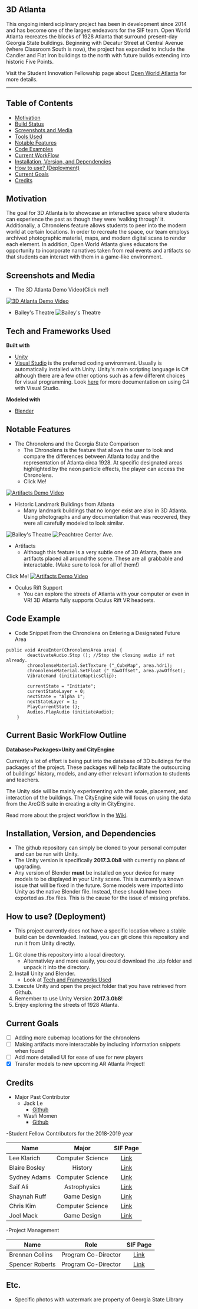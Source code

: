 
## 3D Atlanta

This ongoing interdisciplinary project has been in development since 2014 and has become one of the largest endeavors for the SIF team. Open World Atlanta recreates the blocks of 1928 Atlanta that surround present-day Georgia State buildings. Beginning with Decatur Street at Central Avenue (where Classroom South is now), the project has expanded to include the Candler and Flat Iron buildings to the north with future builds extending into historic Five Points.

Visit the Student Innovation Fellowship page about [Open World Atlanta](http://studentinnovation.gsucreate.org/projects/open-world-atlanta/) for more details.

***

## Table of Contents

- [Motivation](#motivation)
- [Build Status](#build-status)
- [Screenshots and Media](#screenshots-and-media)
- [Tools Used](#tech-and-frameworks-used)
- [Notable Features](#notable-features)
- [Code Examples](#code-example)
- [Current WorkFlow](#current-basic-workflow-outline)
- [Installation, Version, and Dependencies](#installation,-version,-dependencies)
- [How to use? (Deployment)](#how-to-use?-(deployment))
- [Current Goals](#current-goals)
- [Credits](#credits)

## Motivation
The goal for 3D Atlanta is to showcase an interactive space where students can experience the past as though they were ‘walking through’ it. Additionally, a Chronolens feature allows students to peer into the modern world at certain locations. In order to recreate the space, our team employs archived photographic material, maps, and modern digital scans to render each element. In addition, Open World Atlanta gives educators the opportunity to incorporate narratives taken from real events and artifacts so that students can interact with them in a game-like environment.


## Screenshots and Media
- The 3D Atlanta Demo Video(Click me!)

[![3D Atlanta Demo Video](https://img.youtube.com/vi/nQfp5wUFdZM/maxresdefault.jpg)](https://www.youtube.com/watch?v=nQfp5wUFdZM)
- Bailey's Theatre
![Bailey's Theatre](https://i.imgur.com/RiPOtRp.jpg)


## Tech and Frameworks Used

<b>Built with</b>
- [Unity](https://unity3d.com/)
- [Visual Studio](https://visualstudio.microsoft.com/vs/) is the preferred coding environment. Usually is automatically installed with Unity. Unity's main scripting language is C# although there are a few other options such as a few different choices for visual programming. Look [here](https://docs.unity3d.com/Manual/VisualStudioIntegration.html) for more documentation on using C# with Visual Studio.

<b>Modeled with</b>
- [Blender](https://www.blender.org/)

## Notable Features
- The Chronolens and the Georgia State Comparison
    - The Chronolens is the feature that allows the user to look and compare the differences between Atlanta today and the representation of Atlanta circa 1928. At specific designated areas highlighted by the neon particle effects, the player can access the Chronolens.
    - Click Me!
    
[![Artifacts Demo Video](https://img.youtube.com/vi/AdSGrlQ73vo/maxresdefault.jpg)](https://www.youtube.com/watch?v=AdSGrlQ73vo)

- Historic Landmark Buildings from Atlanta
    - Many landmark buildings that no longer exist are also in 3D Atlanta. Using photographs and any documentation that was recovered, they were all carefully modeled to look similar.

![Bailey's Theatre](https://i.imgur.com/sZtWspp.jpg)
![Peachtree Center Ave.](https://i.imgur.com/KYfetMy.jpg)

- Artifacts
    - Although this feature is a very subtle one of 3D Atlanta, there are artifacts placed all around the scene. These are all grabbable and interactable. (Make sure to look for all of them!)

Click Me!
[![Artifacts Demo Video](https://img.youtube.com/vi/u-GT4TWeGB8/maxresdefault.jpg)](https://www.youtube.com/watch?v=u-GT4TWeGB8)

- Oculus Rift Support
    - You can explore the streets of Atlanta with your computer or even in VR! 3D Atlanta fully supports Oculus Rift VR headsets.

## Code Example
- Code Snippet From the Chronolens on Entering a Designated Future Area
~~~
public void AreaEnter(ChronolensArea area) {
		deactivateAudio.Stop (); //Stop the closing audio if not already.
		chronolenseMaterial.SetTexture ("_CubeMap", area.hdri);
		chronolenseMaterial.SetFloat ("_YawOffset", area.yawOffset);
		VibrateHand (initiateHapticsClip);

		currentState = "Initiate";
		currentStateLayer = 0;
		nextState = "Alpha 1";
		nextStateLayer = 1;
		PlayCurrentState ();
		Audios.PlayAudio (initiateAudio);
	}
~~~

## Current Basic WorkFlow Outline

**Database>Packages>Unity and CityEngine**

Currently a lot of effort is being put into the database of 3D buildings for the packages of the project. These packages will help facilitate the outsourcing of buildings' history, models, and any other relevant information to students and teachers.

The Unity side will be mainly experimenting with the scale, placement, and interaction of the buildings. The CityEngine side will focus on using the data from the ArcGIS suite in creating a city in CityEngine.


 Read more about the project workflow in the [Wiki](https://github.com/SIFsatGSU/3DAtlanta/wiki).


## Installation, Version, and Dependencies
- The github repository can simply be cloned to your personal computer and can be run with Unity.
- The Unity version is specifically **2017.3.0b8** with currently no plans of upgrading.
- Any version of Blender **must** be installed on your device for many models to be displayed in your Unity scene. This is currently a known issue that will be fixed in the future. Some models were imported into Unity as the native Blender file. Instead, these should have been exported as .fbx files. This is the cause for the issue of missing prefabs.

## How to use? (Deployment)
- This project currently does not have a specific location where a stable build can be downloaded. Instead, you can git clone this repository and run it from Unity directly.

1. Git clone this repository into a local directory.
    * Alternativley and more easily, you could download the .zip folder and unpack it into the directory.
2. Install Unity and Blender.
    * Look at [Tech and Frameworks Used](#tech-and-frameworks-used)
3. Execute Unity and open the project folder that you have retrieved from Github.
4. Remember to use Unity Version **2017.3.0b8**!
5. Enjoy exploring the streets of 1928 Atlanta.

## Current Goals
- [ ] Adding more cubemap locations for the chronolens
- [ ] Making artifacts more interactable by including information snippets when found
- [ ] Add more detailed UI for ease of use for new players
- [X] Transfer models to new upcoming AR Atlanta Project!

## Credits
- Major Past Contributor
    * Jack Le
        * [Github](https://github.com/jackle1127)
    * Wasfi Momen
        * [Github](https://github.com/CodeFluent)

-Student Fellow Contributors for the 2018-2019 year

| Name          | Major           | SIF Page                                                                         |   
| ------------- |:-------------:  | :-------------------------------------------------------------------------------:|
| Lee Klarich   | Computer Science| [Link](http://studentinnovation.gsucreate.org/meet-the-fellows/lee-klarich/)     |
| Blaire Bosley | History         | [Link](http://studentinnovation.gsucreate.org/meet-the-fellows/blaire-bosley/)   |
| Sydney Adams  | Computer Science| [Link](http://studentinnovation.gsucreate.org/meet-the-fellows/sydney-adams/)    |
| Saif Ali      | Astrophysics    | [Link](http://studentinnovation.gsucreate.org/meet-the-fellows/saif-ali/)        |
| Shaynah Ruff  | Game Design     | [Link](http://studentinnovation.gsucreate.org/meet-the-fellows/shaynah-ruff/)    |
| Chris Kim     | Computer Science| [Link](http://studentinnovation.gsucreate.org/meet-the-fellows/chris-kim/)       |
| Joel Mack     | Game Design     | [Link](http://studentinnovation.gsucreate.org/meet-the-fellows/joel-austin-mack/)|

-Project Management

| Name            | Role               | SIF Page                                                                        |   
| ----------------|:------------------:| :------------------------------------------------------------------------------:|
| Brennan Collins | Program Co-Director| [Link](http://studentinnovation.gsucreate.org/meet-the-fellows/brennan-collins/)|
| Spencer Roberts | Program Co-Director| [Link](http://studentinnovation.gsucreate.org/meet-the-fellows/spencer-roberts/)|

## Etc.
- Specific photos with watermark are property of Georgia State Library